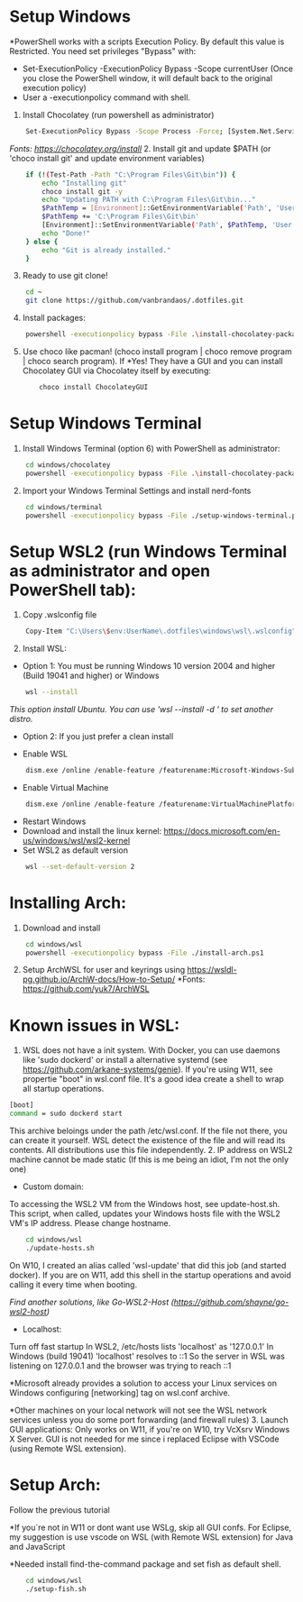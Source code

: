 # Setup Windows

*PowerShell works with a scripts Execution Policy. By default this value is Restricted. You need set privileges "Bypass" with:
- Set-ExecutionPolicy -ExecutionPolicy Bypass -Scope currentUser (Once you close the PowerShell window, it will default back to the original execution policy)
- User a -executionpolicy command with shell.

1. Install Chocolatey (run powershell as administrator) 
```bash
    Set-ExecutionPolicy Bypass -Scope Process -Force; [System.Net.ServicePointManager]::SecurityProtocol = [System.Net.ServicePointManager]::SecurityProtocol -bor 3072; iex ((New-Object System.Net.WebClient).DownloadString('https://community.chocolatey.org/install.ps1'))
```
*Fonts: https://chocolatey.org/install*
2. Install git and update $PATH (or 'choco install git' and update environment variables)
```bash
    if (!(Test-Path -Path "C:\Program Files\Git\bin")) {
        echo "Installing git"
        choco install git -y
        echo "Updating PATH with C:\Program Files\Git\bin..."
        $PathTemp = [Environment]::GetEnvironmentVariable('Path', 'User') + ';'
        $PathTemp += 'C:\Program Files\Git\bin'
        [Environment]::SetEnvironmentVariable('Path', $PathTemp, 'User')
        echo "Done!"
    } else {
        echo "Git is already installed."
    }     
```
3. Ready to use git clone! 
```bash
    cd ~
    git clone https://github.com/vanbrandaos/.dotfiles.git
```
4. Install packages:
```bash
    powershell -executionpolicy bypass -File .\install-chocolatey-packages.ps1   
```
5. Use choco like pacman! (choco install program | choco remove program | choco search program). If 
    *Yes! They have a GUI and you can install Chocolatey GUI via Chocolatey itself by executing:
    ```bash
        choco install ChocolateyGUI
    ```

# Setup Windows Terminal

1. Install Windows Terminal (option 6) with PowerShell as administrator:
```bash
    cd windows/chocolatey
    powershell -executionpolicy bypass -File .\install-chocolatey-packages.ps1   
```
2. Import your Windows Terminal Settings and install nerd-fonts
```bash
    cd windows/terminal
    powershell -executionpolicy bypass -File ./setup-windows-terminal.ps1
```

# Setup WSL2 (run Windows Terminal as administrator and open PowerShell tab):

1. Copy .wslconfig file
```bash
    Copy-Item "C:\Users\$env:UserName\.dotfiles\windows\wsl\.wslconfig" -Destination "C:\Users\$env:UserName\"
```
2. Install WSL:
* Option 1: You must be running Windows 10 version 2004 and higher (Build 19041 and higher) or Windows 
```bash
    wsl --install
```
*This option install Ubuntu. You can use 'wsl --install -d <Distribution Name>' to set another distro.*

* Option 2: If you just prefer a clean install
- Enable WSL
```bash
    dism.exe /online /enable-feature /featurename:Microsoft-Windows-Subsystem-Linux /all /norestart 
```
- Enable Virtual Machine
```bash
    dism.exe /online /enable-feature /featurename:VirtualMachinePlatform /all /norestart
```
- Restart Windows 
- Download and install the linux kernel: https://docs.microsoft.com/en-us/windows/wsl/wsl2-kernel
-  Set WSL2 as default version
```bash
    wsl --set-default-version 2
```

# Installing Arch:

1. Download and install
```bash
    cd windows/wsl
    powershell -executionpolicy bypass -File ./install-arch.ps1    
```
2. Setup ArchWSL for user and keyrings using https://wsldl-pg.github.io/ArchW-docs/How-to-Setup/ 
*Fonts: https://github.com/yuk7/ArchWSL

# Known issues in WSL:

1. WSL does not have a init system. With Docker, you can use daemons like 'sudo dockerd' or install a alternative systemd (see https://github.com/arkane-systems/genie). If you're using W11, see propertie "boot" in wsl.conf file. It's a good idea create a shell to wrap all startup operations.
```bash
[boot]
command = sudo dockerd start
```
This archive beloings under the path /etc/wsl.conf. If the file not there, you can create it yourself. WSL detect the existence of the file and will read its contents. All distributions use this file independently.
2. IP address on WSL2 machine cannot be made static (If this is me being an idiot, I'm not the only one)

- Custom domain:

To accessing the WSL2 VM from the Windows host, see update-host.sh. This script, when called, updates your Windows hosts file with the WSL2 VM's IP address. Please change hostname.
```bash
    cd windows/wsl
    ./update-hosts.sh
```
On W10, I created an alias called 'wsl-update' that did this job (and started docker). If you are on W11, add this shell in the startup operations and avoid calling it every time when booting.

*Find another solutions, like Go-WSL2-Host (https://github.com/shayne/go-wsl2-host)*

- Localhost:

Turn off fast startup
In WSL2, /etc/hosts lists 'localhost' as '127.0.0.1'
In Windows (build 19041) 'localhost' resolves to ::1
So the server in WSL was listening on 127.0.0.1 and the browser was trying to reach ::1

*Microsoft already provides a solution to access your Linux services on Windows configuring [networking] tag on wsl.conf archive. 

*Other machines on your local network will not see the WSL network services unless you do some port forwarding (and firewall rules)
3. Launch GUI applications: Only works on W11, if you're on W10, try VcXsrv Windows X Server. GUI is not needed for me since i replaced Eclipse with VSCode (using Remote WSL extension).
  
# Setup Arch:

Follow the previous tutorial

*If you`re not in W11 or dont want use WSLg, skip all GUI confs. For Eclipse, my suggestion is use vscode on WSL (with Remote WSL extension) for Java and JavaScript

*Needed install find-the-command package and set fish as default shell.
```bash
    cd windows/wsl
    ./setup-fish.sh
```